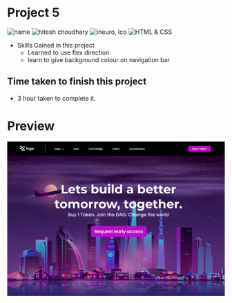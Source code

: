 # Project 5


![name](https://img.shields.io/badge/Mohammad--Zeeshan-green)
![hitesh choudhary](https://img.shields.io/badge/Hitesh--Choudhary-Full--stack--JS--bootcamp-green)
![ineuro, lco](https://img.shields.io/badge/iNeuron-LCO-green)
![HTML & CSS](https://img.shields.io/badge/HTML-CSS-green)

<!-- ## Project 5 [Live Link](https://live-proj-5.netlify.app) -->

-   Skills Gained in this project
    -   Learned to use flex direction
    -   learn to give background colour on navigation bar 



## Time taken to finish this project

-   3 hour taken to complete it.

# Preview

![image](./5.png)
